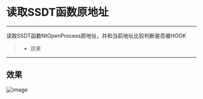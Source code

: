 # 读取SSDT函数原地址
------

读取SSDT函数NtOpenProcess原地址，并和当前地址比较判断是否被HOOK
> * 效果

------
## 效果
![image](https://github.com/luguanxing/Kernel-Driver/blob/master/05-%E8%AF%BB%E5%8F%96SSDT%E5%87%BD%E6%95%B0%E5%8E%9F%E5%9C%B0%E5%9D%80/pictures/1.jpg?raw=true)
<br>
